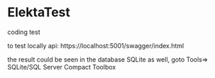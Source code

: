 # ElektaTest
coding test

to test locally api: https://localhost:5001/swagger/index.html

the result could be seen in the database SQLite as well, goto Tools=> SQLite/SQL Server Compact Toolbox
